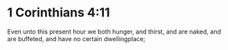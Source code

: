 # 1 Corinthians 4:11

Even unto this present hour we both hunger, and thirst, and are naked, and are buffeted, and have no certain dwellingplace;